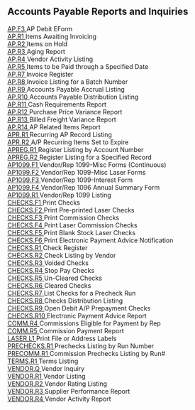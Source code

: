 ##  Accounts Payable Reports and Inquiries

<PageHeader />

[ AP.F3 ](AP-F3/README.md) AP Debit EForm   
[ AP.R1 ](AP-R1/README.md) Items Awaiting Invoicing   
[ AP.R2 ](AP-R2/README.md) Items on Hold   
[ AP.R3 ](AP-R3/README.md) Aging Report   
[ AP.R4 ](AP-R4/README.md) Vendor Activity Listing   
[ AP.R5 ](AP-R5/README.md) Items to be Paid through a Specified Date   
[ AP.R7 ](AP-R7/README.md) Invoice Register   
[ AP.R8 ](AP-R8/README.md) Invoice Listing for a Batch Number   
[ AP.R9 ](AP-R9/README.md) Accounts Payable Accrual Listing   
[ AP.R10 ](AP-R10/README.md) Accounts Payable Distribution Listing   
[ AP.R11 ](AP-R11/README.md) Cash Requirements Report   
[ AP.R12 ](AP-R12/README.md) Purchase Price Variance Report   
[ AP.R13 ](AP-R13/README.md) Billed Freight Variance Report   
[ AP.R14 ](AP-R14/README.md) AP Related Items Report   
[ APR.R1 ](APR-R1/README.md) Recurring AP Record Listing   
[ APR.R2 ](APR-R2/README.md) A/P Recurring Items Set to Expire   
[ APREG.R1 ](APREG-R1/README.md) Register Listing by Account Number   
[ APREG.R2 ](APREG-R2/README.md) Register Listing for a Specified Record   
[ AP1099.F1 ](AP1099-F1/README.md) Vendor/Rep 1099-Misc Forms (Continuous)   
[ AP1099.F2 ](AP1099-F2/README.md) Vendor/Rep 1099-Misc Laser Forms   
[ AP1099.F3 ](AP1099-F3/README.md) Vendor/Rep 1099-Interest Form   
[ AP1099.F4 ](AP1099-F4/README.md) Vendor/Rep 1096 Annual Summary Form   
[ AP1099.R1 ](AP1099-R1/README.md) Vendor/Rep 1099 Listing   
[ CHECKS.F1 ](CHECKS-F1/README.md) Print Checks   
[ CHECKS.F2 ](CHECKS-F2/README.md) Print Pre-printed Laser Checks   
[ CHECKS.F3 ](CHECKS-F3/README.md) Print Commission Checks   
[ CHECKS.F4 ](CHECKS-F4/README.md) Print Laser Commission Checks   
[ CHECKS.F5 ](CHECKS-F5/README.md) Print Blank Stock Laser Checks   
[ CHECKS.F6 ](CHECKS-F6/README.md) Print Electronic Payment Advice Notification   
[ CHECKS.R1 ](CHECKS-R1/README.md) Check Register   
[ CHECKS.R2 ](CHECKS-R2/README.md) Check Listing by Vendor   
[ CHECKS.R3 ](CHECKS-R3/README.md) Voided Checks   
[ CHECKS.R4 ](CHECKS-R4/README.md) Stop Pay Checks   
[ CHECKS.R5 ](CHECKS-R5/README.md) Un-Cleared Checks   
[ CHECKS.R6 ](CHECKS-R6/README.md) Cleared Checks   
[ CHECKS.R7 ](CHECKS-R7/README.md) List Checks for a Precheck Run   
[ CHECKS.R8 ](CHECKS-R8/README.md) Checks Distribution Listing   
[ CHECKS.R9 ](CHECKS-R9/README.md) Open Debit A/P Prepayment Checks   
[ CHECKS.R10 ](CHECKS-R10/README.md) Electronic Payment Advice Report   
[ COMM.R4 ](COMM-R4/README.md) Commissions Eligible for Payment by Rep   
[ COMM.R5 ](COMM-R5/README.md) Commission Payment Report   
[ LASER.L1 ](LASER-L1/README.md) Print File or Address Labels   
[ PRECHECKS.R1 ](PRECHECKS-R1/README.md) Prechecks Listing by Run Number   
[ PRECOMM.R1 ](PRECOMM-R1/README.md) Commission Prechecks Listing by Run#   
[ TERMS.R1 ](TERMS-R1/README.md) Terms Listing   
[ VENDOR.Q ](VENDOR-Q/README.md) Vendor Inquiry   
[ VENDOR.R1 ](VENDOR-R1/README.md) Vendor Listing   
[ VENDOR.R2 ](VENDOR-R2/README.md) Vendor Rating Listing   
[ VENDOR.R3 ](VENDOR-R3/README.md) Supplier Performance Report   
[ VENDOR.R4 ](VENDOR-R4/README.md) Vendor Activity Report   
  
<badge text= "Version 8.10.57" vertical="middle" />

<PageFooter />